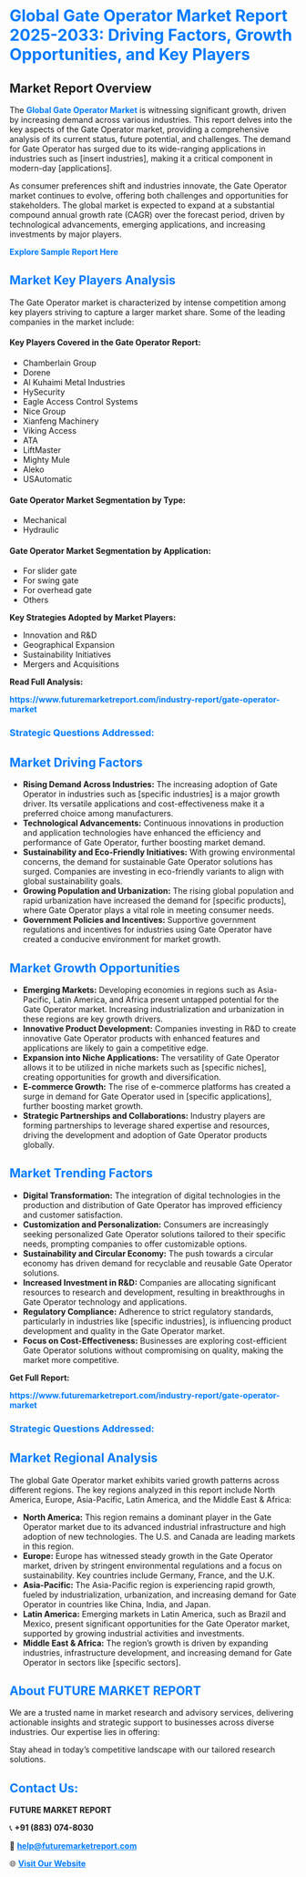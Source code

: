 <h1 style="color: #007BFF;">Global Gate Operator Market Report 2025-2033: Driving Factors, Growth Opportunities, and Key Players</h1>

<section id="overview">
<h2>Market Report Overview</h2>
<p>The <a href="https://www.futuremarketreport.com/industry-report/gate-operator-market" style="color: #007BFF; text-decoration: none;"><strong>Global Gate Operator Market</strong></a> is witnessing significant growth, driven by increasing demand across various industries. This report delves into the key aspects of the Gate Operator market, providing a comprehensive analysis of its current status, future potential, and challenges. The demand for Gate Operator has surged due to its wide-ranging applications in industries such as [insert industries], making it a critical component in modern-day [applications].</p>
<p>As consumer preferences shift and industries innovate, the Gate Operator market continues to evolve, offering both challenges and opportunities for stakeholders. The global market is expected to expand at a substantial compound annual growth rate (CAGR) over the forecast period, driven by technological advancements, emerging applications, and increasing investments by major players.</p>
</section>

<section id="overview">
<p><a href="https://www.futuremarketreport.com/request-sample/reportId=28322" style="color: #007BFF; text-decoration: none;"><strong>Explore Sample Report Here</strong></a></p>
</section>

<section id="key-players">
<h2 style="color: #007BFF;">Market Key Players Analysis</h2>
<p>The Gate Operator market is characterized by intense competition among key players striving to capture a larger market share. Some of the leading companies in the market include:</p>
<h4>Key Players Covered in the Gate Operator Report:</h4>
<ul><li>Chamberlain Group</li><li>Dorene</li><li>Al Kuhaimi Metal Industries</li><li>HySecurity</li><li>Eagle Access Control Systems</li><li>Nice Group</li><li>Xianfeng Machinery</li><li>Viking Access</li><li>ATA</li><li>LiftMaster</li><li>Mighty Mule</li><li>Aleko</li><li>USAutomatic</li></ul>
<h4>Gate Operator Market Segmentation by Type:</h4>
<ul><li>Mechanical</li><li>Hydraulic</li></ul>

<h4>Gate Operator Market Segmentation by Application:</h4>
<ul><li>For slider gate</li><li>For swing gate</li><li>For overhead gate</li><li>Others</li></ul>
<p><strong>Key Strategies Adopted by Market Players:</strong></p>
<ul>
<li>Innovation and R&D</li>
<li>Geographical Expansion</li>
<li>Sustainability Initiatives</li>
<li>Mergers and Acquisitions</li>
</ul>
</section>

<section>
<p><strong>Read Full Analysis: </strong></p><a href="https://www.futuremarketreport.com/industry-report/gate-operator-market" style="color: #007BFF; text-decoration: none;"><strong>https://www.futuremarketreport.com/industry-report/gate-operator-market</strong></a>
<h3 style="color: #007BFF;">Strategic Questions Addressed:</h3>
</section>

<section id="driving-factors">
<h2 style="color: #007BFF;">Market Driving Factors</h2>
<ul>
<li><strong>Rising Demand Across Industries:</strong> The increasing adoption of Gate Operator in industries such as [specific industries] is a major growth driver. Its versatile applications and cost-effectiveness make it a preferred choice among manufacturers.</li>
<li><strong>Technological Advancements:</strong> Continuous innovations in production and application technologies have enhanced the efficiency and performance of Gate Operator, further boosting market demand.</li>
<li><strong>Sustainability and Eco-Friendly Initiatives:</strong> With growing environmental concerns, the demand for sustainable Gate Operator solutions has surged. Companies are investing in eco-friendly variants to align with global sustainability goals.</li>
<li><strong>Growing Population and Urbanization:</strong> The rising global population and rapid urbanization have increased the demand for [specific products], where Gate Operator plays a vital role in meeting consumer needs.</li>
<li><strong>Government Policies and Incentives:</strong> Supportive government regulations and incentives for industries using Gate Operator have created a conducive environment for market growth.</li>
</ul>
</section>

<section id="growth-opportunities">
<h2 style="color: #007BFF;">Market Growth Opportunities</h2>
<ul>
<li><strong>Emerging Markets:</strong> Developing economies in regions such as Asia-Pacific, Latin America, and Africa present untapped potential for the Gate Operator market. Increasing industrialization and urbanization in these regions are key growth drivers.</li>
<li><strong>Innovative Product Development:</strong> Companies investing in R&D to create innovative Gate Operator products with enhanced features and applications are likely to gain a competitive edge.</li>
<li><strong>Expansion into Niche Applications:</strong> The versatility of Gate Operator allows it to be utilized in niche markets such as [specific niches], creating opportunities for growth and diversification.</li>
<li><strong>E-commerce Growth:</strong> The rise of e-commerce platforms has created a surge in demand for Gate Operator used in [specific applications], further boosting market growth.</li>
<li><strong>Strategic Partnerships and Collaborations:</strong> Industry players are forming partnerships to leverage shared expertise and resources, driving the development and adoption of Gate Operator products globally.</li>
</ul>
</section>

<section id="trending-factors">
<h2 style="color: #007BFF;">Market Trending Factors</h2>
<ul>
<li><strong>Digital Transformation:</strong> The integration of digital technologies in the production and distribution of Gate Operator has improved efficiency and customer satisfaction.</li>
<li><strong>Customization and Personalization:</strong> Consumers are increasingly seeking personalized Gate Operator solutions tailored to their specific needs, prompting companies to offer customizable options.</li>
<li><strong>Sustainability and Circular Economy:</strong> The push towards a circular economy has driven demand for recyclable and reusable Gate Operator solutions.</li>
<li><strong>Increased Investment in R&D:</strong> Companies are allocating significant resources to research and development, resulting in breakthroughs in Gate Operator technology and applications.</li>
<li><strong>Regulatory Compliance:</strong> Adherence to strict regulatory standards, particularly in industries like [specific industries], is influencing product development and quality in the Gate Operator market.</li>
<li><strong>Focus on Cost-Effectiveness:</strong> Businesses are exploring cost-efficient Gate Operator solutions without compromising on quality, making the market more competitive.</li>
</ul>
</section>

<section>
<p><strong>Get Full Report: </strong></p><a href="https://www.futuremarketreport.com/industry-report/gate-operator-market" style="color: #007BFF; text-decoration: none;"><strong>https://www.futuremarketreport.com/industry-report/gate-operator-market</strong></a>
<h3 style="color: #007BFF;">Strategic Questions Addressed:</h3>
</section>


<section id="regional-analysis">
<h2 style="color: #007BFF;">Market Regional Analysis</h2>
<p>The global Gate Operator market exhibits varied growth patterns across different regions. The key regions analyzed in this report include North America, Europe, Asia-Pacific, Latin America, and the Middle East & Africa:</p>
<ul>
<li><strong>North America:</strong> This region remains a dominant player in the Gate Operator market due to its advanced industrial infrastructure and high adoption of new technologies. The U.S. and Canada are leading markets in this region.</li>
<li><strong>Europe:</strong> Europe has witnessed steady growth in the Gate Operator market, driven by stringent environmental regulations and a focus on sustainability. Key countries include Germany, France, and the U.K.</li>
<li><strong>Asia-Pacific:</strong> The Asia-Pacific region is experiencing rapid growth, fueled by industrialization, urbanization, and increasing demand for Gate Operator in countries like China, India, and Japan.</li>
<li><strong>Latin America:</strong> Emerging markets in Latin America, such as Brazil and Mexico, present significant opportunities for the Gate Operator market, supported by growing industrial activities and investments.</li>
<li><strong>Middle East & Africa:</strong> The region’s growth is driven by expanding industries, infrastructure development, and increasing demand for Gate Operator in sectors like [specific sectors].</li>
</ul>
</section>

<footer>
<h2 style="color: #007BFF;">About FUTURE MARKET REPORT</h2>
<p>We are a trusted name in market research and advisory services, delivering actionable insights and strategic support to businesses across diverse industries. Our expertise lies in offering:</p>

<p>Stay ahead in today’s competitive landscape with our tailored research solutions.</p>

<h2 style="color: #007BFF;">Contact Us:</h2>
<p><strong>FUTURE MARKET REPORT</strong></p>
<p>📞 <strong>+91 (883) 074-8030</strong></p>
<p>📧 <strong><a href="mailto:help@futuremarketreport.com" style="color: #007BFF;">help@futuremarketreport.com</a></strong></p>
<p>🌐 <strong><a href="https://www.futuremarketreport.com/" style="color: #007BFF;">Visit Our Website</a></strong></p>
</footer>